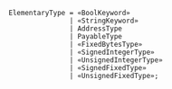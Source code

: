 <!-- This file is generated automatically by infrastructure scripts. Please don't edit by hand. -->

```{ .ebnf .slang-ebnf #ElementaryType }
ElementaryType = «BoolKeyword»
               | «StringKeyword»
               | AddressType
               | PayableType
               | «FixedBytesType»
               | «SignedIntegerType»
               | «UnsignedIntegerType»
               | «SignedFixedType»
               | «UnsignedFixedType»;
```
